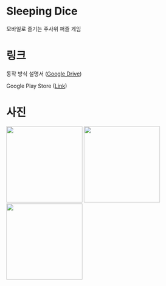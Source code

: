 # Sleeping Dice

모바일로 즐기는 주사위 퍼즐 게임


# 링크

동작 방식 설명서
([Google Drive](https://docs.google.com/document/d/1Rwv1Ry97_lR8SebZ1iaPqSQ-A8cn-vyB50Il9emDB3Y/edit?usp=sharing))

Google Play Store
([Link](https://docs.google.com/document/d/1Rwv1Ry97_lR8SebZ1iaPqSQ-A8cn-vyB50Il9emDB3Y/edit?usp=sharing))


# 사진

<img src="https://play-lh.googleusercontent.com/WZi5qwWc3o3aUKmbopTN9S9iVd7fWxNzhi4dwJFzlZCroz58XuTrbkbnQ12eplRM7RQ=w2560-h1440-rw" width="200"/>

<img src="https://play-lh.googleusercontent.com/M_D7ewQXsahf0WU0tKgAfa_cYHmMR3g-YRByMNa1Ih2qYf9FjTwMXoJerRSFKnZN10TO=w2560-h1440-rw" width="200"/>

<img src="https://play-lh.googleusercontent.com/hyIAWU52FV7xJuckOmnErIkbN2KOm9y4dr8H7kFYl1gKHIo6hR3Gz4WFj3MPYY83Ng=w2560-h1440-rw" width="200"/>
